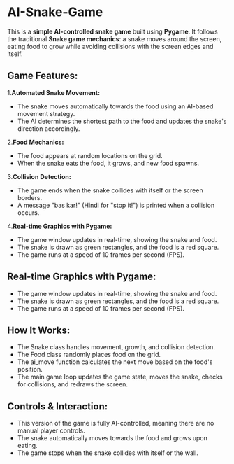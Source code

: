 # AI-Snake-Game
This is a **simple AI-controlled snake game** built using **Pygame**. It follows the traditional **Snake game mechanics**: a snake moves around the screen, eating food to grow while avoiding collisions with the screen edges and itself.

## Game Features:
1.**Automated Snake Movement:**

- The snake moves automatically towards the food using an AI-based movement strategy.
- The AI determines the shortest path to the food and updates the snake's direction accordingly.
  
2.**Food Mechanics:**
- The food appears at random locations on the grid.
- When the snake eats the food, it grows, and new food spawns.

3.**Collision Detection:**
- The game ends when the snake collides with itself or the screen borders.
- A message "bas kar!" (Hindi for "stop it!") is printed when a collision occurs.

4.**Real-time Graphics with Pygame:**
- The game window updates in real-time, showing the snake and food.
- The snake is drawn as green rectangles, and the food is a red square.
- The game runs at a speed of 10 frames per second (FPS).

## Real-time Graphics with Pygame:
- The game window updates in real-time, showing the snake and food.
- The snake is drawn as green rectangles, and the food is a red square.
- The game runs at a speed of 10 frames per second (FPS).

## How It Works:
- The Snake class handles movement, growth, and collision detection.
- The Food class randomly places food on the grid.
- The ai_move function calculates the next move based on the food's position.
- The main game loop updates the game state, moves the snake, checks for collisions, and redraws the screen.
## Controls & Interaction:
- This version of the game is fully AI-controlled, meaning there are no manual player controls.
- The snake automatically moves towards the food and grows upon eating.
- The game stops when the snake collides with itself or the wall.
